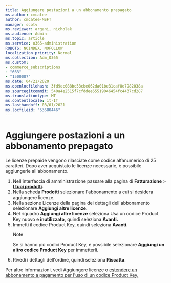 ```yaml
---
title: Aggiungere postazioni a un abbonamento prepagato
ms.author: cmcatee
author: cmcatee-MSFT
manager: scotv
ms.reviewer: argani, nicholak
ms.audience: Admin
ms.topic: article
ms.service: o365-administration
ROBOTS: NOINDEX, NOFOLLOW
localization_priority: Normal
ms.collection: Adm_O365
ms.custom:
- commerce_subscriptions
- "663"
- "1500007"
ms.date: 04/21/2020
ms.openlocfilehash: 3fd9ec088bc58cbe062da01be31caf8e7982038a
ms.sourcegitcommit: 540a4e2515f7cfddee65519046454fc4437cd287
ms.translationtype: MT
ms.contentlocale: it-IT
ms.lasthandoff: 08/01/2021
ms.locfileid: "53680446"
---
```

# <a name="add-seats-to-a-prepaid-subscription"></a>Aggiungere postazioni a un abbonamento prepagato

Le licenze prepaide vengono rilasciate come codice alfanumerico di 25 caratteri. Dopo aver acquistato le licenze necessarie, è possibile aggiungerle all'abbonamento.

1. Nell'interfaccia di amministrazione passare alla pagina di **Fatturazione** > **[I tuoi prodotti](https://go.microsoft.com/fwlink/p/?linkid=842054)**.
2. Nella scheda **Prodotti** selezionare l'abbonamento a cui si desidera aggiungere licenze.
3. Nella sezione Licenze della  pagina dei dettagli dell'abbonamento selezionare **Aggiungi altre licenze.**
4. Nel riquadro **Aggiungi altre licenze** seleziona Usa un codice Product Key nuovo e **inutilizzato,** quindi seleziona **Avanti.**
5. Immetti il codice Product Key, quindi seleziona **Avanti.**
    > [!NOTE]
    > Se si hanno più codici Product Key, è possibile selezionare **Aggiungi un altro codice Product Key** per immetterli.
6. Rivedi i dettagli dell'ordine, quindi seleziona **Riscatta**.

Per altre informazioni, vedi Aggiungere licenze o [estendere un abbonamento a pagamento per l'uso di un codice Product Key.](https://docs.microsoft.com/microsoft-365/commerce/licenses/add-licenses-using-product-key)